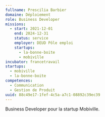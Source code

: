 ```yaml
---
fullname: Prescilia Barbier
domaine: Déploiement
role: Business Developer
missions:
  - start: 2021-12-01
    end: 2024-12-31
    status: service
    employer: DEUD Pôle emploi
    startups:
      - la-bonne-boite
      - mobiville
incubator: francetravail
startups:
  - mobiville
  - la-bonne-boite
competences:
  - Communication
  - Gestion de Produit
uuid: 88c49e17-1fef-4c5a-a7c1-08892c39ec39
---
```

Business Developer pour la startup Mobiville.
